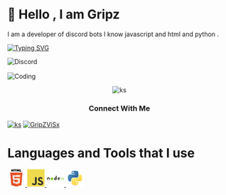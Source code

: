 # 👋 Hello , I am Gripz
I am a developer of discord bots I know javascript and html and python . <br ><p>
[![Typing SVG](https://readme-typing-svg.demolab.com?font=Fira+Code&size=21&duration=10000&pause=10000&color=FFFFFF&multiline=true&width=435&lines=I+am+Graphic+Designer+%26+Programmer)](https://github.com/GripZViSx)<br><p>
![Discord](https://discord.c99.nl/widget/theme-2/844863061907210251.png)

<img align="center" alt="Coding" width="400" src="https://media.discordapp.net/attachments/928260959678660618/1149721464510099547/Untitled16.jpg"> <p align="center"> <img src="https://komarev.com/ghpvc/?username=GripZViSx&label=Profile%20views&color=0e75b6&style=flat" alt="ks" /> <h3 align="center">Connect With Me</h3> <p align="left"> <a href="https://instagram.com/kulin_editz" target="blank"><img align="center" src="https://raw.githubusercontent.com/rahuldkjain/github-profile-readme-generator/master/src/images/icons/Social/instagram.svg" alt="ks" height="30" width="40" /></a> <a href="https://github.com/GripZViSx" target="blank"><img align="center" src="https://raw.githubusercontent.com/rahuldkjain/github-profile-readme-generator/master/src/images/icons/Social/youtube.svg" alt="GripZViSx" height="30" width="40" /></a> </p>

# Languages and Tools that I use
 <a href="https://www.w3.org/html/" target="_blank"> <img src="https://raw.githubusercontent.com/devicons/devicon/master/icons/html5/html5-original-wordmark.svg" alt="html5" width="40" height="40"/> </a> <a href="https://developer.mozilla.org/en-US/docs/Web/JavaScript" target="_blank"> <img src="https://raw.githubusercontent.com/devicons/devicon/master/icons/javascript/javascript-original.svg" alt="javascript" width="40" height="40"/> </a> <a href="https://nodejs.org" target="_blank"> <img src="https://raw.githubusercontent.com/devicons/devicon/master/icons/nodejs/nodejs-original-wordmark.svg" alt="nodejs" width="40" height="40"/> </a> <a href="https://www.python.org" target="_blank"> <img src="https://raw.githubusercontent.com/devicons/devicon/master/icons/python/python-original.svg" alt="python" width="40" height="40"/> </a> <a href="https://www.typescriptlang.org/" width="40" height="40"/> 
